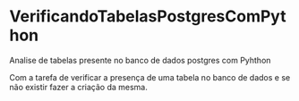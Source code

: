 # VerificandoTabelasPostgresComPython
Analise de tabelas presente no banco de dados postgres com Pyhthon

Com a tarefa de verificar a presença de uma tabela no banco de dados e se não existir fazer a criação da mesma.
